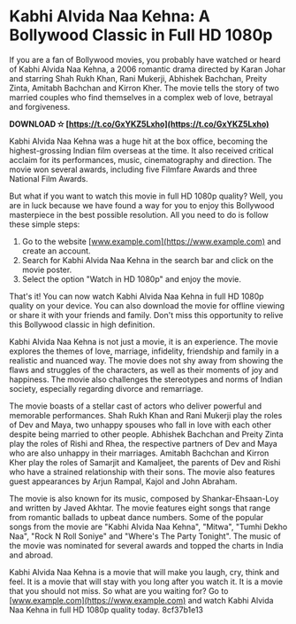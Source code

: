 
 
# Kabhi Alvida Naa Kehna: A Bollywood Classic in Full HD 1080p
 
If you are a fan of Bollywood movies, you probably have watched or heard of Kabhi Alvida Naa Kehna, a 2006 romantic drama directed by Karan Johar and starring Shah Rukh Khan, Rani Mukerji, Abhishek Bachchan, Preity Zinta, Amitabh Bachchan and Kirron Kher. The movie tells the story of two married couples who find themselves in a complex web of love, betrayal and forgiveness.
 
**DOWNLOAD ✫ [https://t.co/GxYKZ5Lxho](https://t.co/GxYKZ5Lxho)**


 
Kabhi Alvida Naa Kehna was a huge hit at the box office, becoming the highest-grossing Indian film overseas at the time. It also received critical acclaim for its performances, music, cinematography and direction. The movie won several awards, including five Filmfare Awards and three National Film Awards.
 
But what if you want to watch this movie in full HD 1080p quality? Well, you are in luck because we have found a way for you to enjoy this Bollywood masterpiece in the best possible resolution. All you need to do is follow these simple steps:
 
1. Go to the website [www.example.com](https://www.example.com) and create an account.
2. Search for Kabhi Alvida Naa Kehna in the search bar and click on the movie poster.
3. Select the option "Watch in HD 1080p" and enjoy the movie.

That's it! You can now watch Kabhi Alvida Naa Kehna in full HD 1080p quality on your device. You can also download the movie for offline viewing or share it with your friends and family. Don't miss this opportunity to relive this Bollywood classic in high definition.
  
Kabhi Alvida Naa Kehna is not just a movie, it is an experience. The movie explores the themes of love, marriage, infidelity, friendship and family in a realistic and nuanced way. The movie does not shy away from showing the flaws and struggles of the characters, as well as their moments of joy and happiness. The movie also challenges the stereotypes and norms of Indian society, especially regarding divorce and remarriage.
 
The movie boasts of a stellar cast of actors who deliver powerful and memorable performances. Shah Rukh Khan and Rani Mukerji play the roles of Dev and Maya, two unhappy spouses who fall in love with each other despite being married to other people. Abhishek Bachchan and Preity Zinta play the roles of Rishi and Rhea, the respective partners of Dev and Maya who are also unhappy in their marriages. Amitabh Bachchan and Kirron Kher play the roles of Samarjit and Kamaljeet, the parents of Dev and Rishi who have a strained relationship with their sons. The movie also features guest appearances by Arjun Rampal, Kajol and John Abraham.
 
The movie is also known for its music, composed by Shankar-Ehsaan-Loy and written by Javed Akhtar. The movie features eight songs that range from romantic ballads to upbeat dance numbers. Some of the popular songs from the movie are "Kabhi Alvida Naa Kehna", "Mitwa", "Tumhi Dekho Naa", "Rock N Roll Soniye" and "Where's The Party Tonight". The music of the movie was nominated for several awards and topped the charts in India and abroad.
 
Kabhi Alvida Naa Kehna is a movie that will make you laugh, cry, think and feel. It is a movie that will stay with you long after you watch it. It is a movie that you should not miss. So what are you waiting for? Go to [www.example.com](https://www.example.com) and watch Kabhi Alvida Naa Kehna in full HD 1080p quality today.
 8cf37b1e13
 
